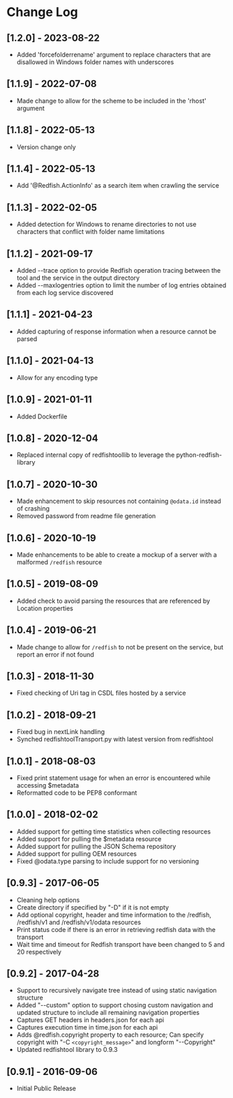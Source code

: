 # Change Log

## [1.2.0] - 2023-08-22
- Added 'forcefolderrename' argument to replace characters that are disallowed in Windows folder names with underscores

## [1.1.9] - 2022-07-08
- Made change to allow for the scheme to be included in the 'rhost' argument

## [1.1.8] - 2022-05-13
- Version change only

## [1.1.4] - 2022-05-13
- Add '@Redfish.ActionInfo' as a search item when crawling the service

## [1.1.3] - 2022-02-05
- Added detection for Windows to rename directories to not use characters that conflict with folder name limitations

## [1.1.2] - 2021-09-17
- Added --trace option to provide Redfish operation tracing between the tool and the service in the output directory
- Added --maxlogentries option to limit the number of log entries obtained from each log service discovered

## [1.1.1] - 2021-04-23
- Added capturing of response information when a resource cannot be parsed

## [1.1.0] - 2021-04-13
- Allow for any encoding type

## [1.0.9] - 2021-01-11
- Added Dockerfile

## [1.0.8] - 2020-12-04
- Replaced internal copy of redfishtoollib to leverage the python-redfish-library

## [1.0.7] - 2020-10-30
- Made enhancement to skip resources not containing `@odata.id` instead of crashing
- Removed password from readme file generation

## [1.0.6] - 2020-10-19
- Made enhancements to be able to create a mockup of a server with a malformed `/redfish` resource

## [1.0.5] - 2019-08-09
- Added check to avoid parsing the resources that are referenced by Location properties

## [1.0.4] - 2019-06-21
- Made change to allow for `/redfish` to not be present on the service, but report an error if not found

## [1.0.3] - 2018-11-30
- Fixed checking of Uri tag in CSDL files hosted by a service

## [1.0.2] - 2018-09-21
- Fixed bug in nextLink handling
- Synched redfishtoolTransport.py with latest version from redfishtool

## [1.0.1] - 2018-08-03
- Fixed print statement usage for when an error is encountered while accessing $metadata
- Reformatted code to be PEP8 conformant

## [1.0.0] - 2018-02-02
- Added support for getting time statistics when collecting resources
- Added support for pulling the $metadata resource
- Added support for pulling the JSON Schema repository
- Added support for pulling OEM resources
- Fixed @odata.type parsing to include support for no versioning

## [0.9.3] - 2017-06-05
- Cleaning help options
- Create directory if specified by "-D" if it is not empty
- Add optional copyright, header and time information to the /redfish, /redfish/v1 and /redfish/v1/odata resources
- Print status code if there is an error in retrieving redfish data with the transport
- Wait time and timeout for Redfish transport have been changed to 5 and 20 respectively

## [0.9.2] - 2017-04-28
- Support to recursively navigate tree instead of using static navigation structure
- Added "--custom" option to support chosing custom navigation and updated structure to include all remaining navigation properties
- Captures GET headers in headers.json for each api
- Captures execution time in time.json for each api
- Adds @redfish.copyright property to each resource; Can specify copyright with "-C `<copyright_message>`" and longform "--Copyright"
- Updated redfishtool library to 0.9.3

## [0.9.1] - 2016-09-06
- Initial Public Release
